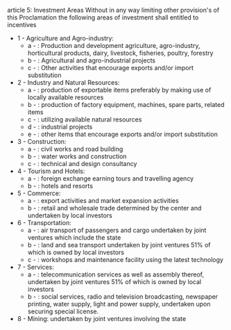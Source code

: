 article 5: Investment Areas 
Without in any way limiting other provision&#39;s of this Proclamation the following areas of investment shall entitled to incentives
<ul>
			<li>1 - Agriculture and Agro-industry: <ul>
						<li>a - : Production and development agriculture, agro-industry, horticultural products, dairy, livestock, fisheries, poultry, forestry <ul>
						</ul></li>						<li>b - : Agricultural and agro-industrial projects <ul>
						</ul></li>						<li>c - : Other activities that encourage exports and&#x2F;or import substitution<ul>
						</ul></li>			</ul></li>			<li>2 - Industry and Natural Resources: <ul>
						<li>a - : production of exportable items preferably by making use of locally available resources<ul>
						</ul></li>						<li>b - : production of factory equipment, machines, spare parts, related items<ul>
						</ul></li>						<li>c - : utilizing available natural resources<ul>
						</ul></li>						<li>d - : industrial projects <ul>
						</ul></li>						<li>e - : other items that encourage exports and&#x2F;or import substitution<ul>
						</ul></li>			</ul></li>			<li>3 - Construction: <ul>
						<li>a - : civil works and road building <ul>
						</ul></li>						<li>b - : water works and construction <ul>
						</ul></li>						<li>c - : technical and design consultancy<ul>
						</ul></li>			</ul></li>			<li>4 - Tourism and Hotels: <ul>
						<li>a - : foreign exchange earning tours and travelling agency <ul>
						</ul></li>						<li>b - : hotels and resorts <ul>
						</ul></li>			</ul></li>			<li>5 - Commerce: <ul>
						<li>a - : export activities and market expansion activities<ul>
						</ul></li>						<li>b - : retail and wholesale trade determined by the center and undertaken by local investors <ul>
						</ul></li>			</ul></li>			<li>6 - Transportation: <ul>
						<li>a - : air transport of passengers and cargo undertaken by joint ventures which include the state<ul>
						</ul></li>						<li>b - : land and sea transport undertaken by joint ventures 51% of which is owned by local investors<ul>
						</ul></li>						<li>c - : workshops and maintenance facility using the latest technology<ul>
						</ul></li>			</ul></li>			<li>7 - Services: <ul>
						<li>a - : telecommunication services as well as assembly thereof, undertaken by joint ventures 51% of which is owned by local investors <ul>
						</ul></li>						<li>b - : social services, radio and television broadcasting, newspaper printing, water supply, light and power supply, undertaken upon securing special license.<ul>
						</ul></li>			</ul></li>			<li>8 - Mining: undertaken by joint ventures involving the state <ul>
			</ul></li></ul>